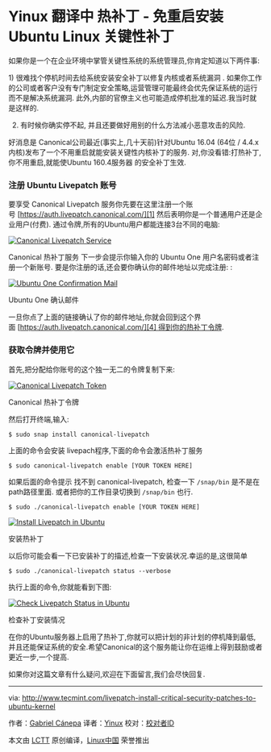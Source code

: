 Yinux 翻译中
 热补丁 - 免重启安装Ubuntu Linux 关键性补丁
============================================================

如果你是一个在企业环境中掌管关键性系统的系统管理员,你肯定知道以下两件事:

1) 很难找个停机时间去给系统安装安全补丁以修复内核或者系统漏洞 . 如果你工作的公司或者客户没有专门制定安全策略,运营管理可能最终会优先保证系统的运行而不是解决系统漏洞. 此外,内部的官僚主义也可能造成停机批准的延迟.我当时就是这样的.

2) 有时候你确实停不起, 并且还要做好用别的什么方法减小恶意攻击的风险.

好消息是 Canonical公司最近(事实上,几十天前)针对Ubuntu 16.04 (64位 / 4.4.x 内核)发布了一个不用重启就能安装关键性内核补丁的服务. 对,你没看错:打热补丁,你不用重启,就能使Ubuntu 160.4服务器 的安全补丁生效.

### 注册 Ubuntu Livepatch 账号

要享受 Canonical Livepatch 服务你先要在这里注册一个账号 [https://auth.livepatch.canonical.com/][1] 然后表明你是一个普通用户还是企业用户(付费). 通过令牌,所有的Ubuntu用户都能连接3台不同的电脑:

[
 ![Canonical Livepatch Service](http://www.tecmint.com/wp-content/uploads/2016/10/Canonical-Livepatch-Service.png) 
][2]

Canonical 热补丁服务
下一步会提示你输入你的 Ubuntu One 用户名密码或者注册一个新账号. 要是你注册的话,还会要你确认你的邮件地址以完成注册:
:

[
 ![Ubuntu One Confirmation Mail](http://www.tecmint.com/wp-content/uploads/2016/10/Ubuntu-One-Confirmation-Mail.png) 
][3]

Ubuntu One  确认邮件

一旦你点了上面的链接确认了你的邮件地址,你就会回到这个界面 [https://auth.livepatch.canonical.com/][4] 得到你的热补丁令牌.

### 获取令牌并使用它

首先,把分配给你账号的这个独一无二的令牌复制下来:

[
 ![Canonical Livepatch Token](http://www.tecmint.com/wp-content/uploads/2016/10/Livepatch-Token.png) 
][5]

Canonical 热补丁令牌

然后打开终端,输入:

```
$ sudo snap install canonical-livepatch
```

上面的命令会安装 livepach程序,下面的命令会激活热补丁服务

```
$ sudo canonical-livepatch enable [YOUR TOKEN HERE]
```
如果后面的命令提示 找不到  canonical-livepatch, 检查一下 `/snap/bin` 是不是在 path路径里面. 或者把你的工作目录切换到 `/snap/bin` 也行.

```
$ sudo ./canonical-livepatch enable [YOUR TOKEN HERE]
```
[
 ![Install Livepatch in Ubuntu](http://www.tecmint.com/wp-content/uploads/2016/10/Install-Livepatch-in-Ubuntu.png) 
][6]

安装热补丁

以后你可能会看一下已安装补丁的描述,检查一下安装状况.幸运的是,这很简单

```
$ sudo ./canonical-livepatch status --verbose
```

执行上面的命令,你就能看到下图:

[
 ![Check Livepatch Status in Ubuntu](http://www.tecmint.com/wp-content/uploads/2016/10/Check-Livepatch-Status.png) 
][7]

检查补丁安装情况

在你的Ubuntu服务器上启用了热补丁,你就可以把计划的非计划的停机降到最低,并且还能保证系统的安全.希望Canonical的这个服务能让你在运维上得到鼓励或者更近一步,一个提高.

如果你对这篇文章有什么疑问,欢迎在下面留言,我们会尽快回复.

--------------------------------------------------------------------------------

via: http://www.tecmint.com/livepatch-install-critical-security-patches-to-ubuntu-kernel

作者：[Gabriel Cánepa][a]
译者：[Yinux](https://github.com/Yinux)
校对：[校对者ID](https://github.com/校对者ID)

本文由 [LCTT](https://github.com/LCTT/TranslateProject) 原创编译，[Linux中国](https://linux.cn/) 荣誉推出

[a]:http://www.tecmint.com/author/gacanepa/
[1]:https://auth.livepatch.canonical.com/
[2]:http://www.tecmint.com/wp-content/uploads/2016/10/Canonical-Livepatch-Service.png
[3]:http://www.tecmint.com/wp-content/uploads/2016/10/Ubuntu-One-Confirmation-Mail.png
[4]:https://auth.livepatch.canonical.com/
[5]:http://www.tecmint.com/wp-content/uploads/2016/10/Livepatch-Token.png
[6]:http://www.tecmint.com/wp-content/uploads/2016/10/Install-Livepatch-in-Ubuntu.png
[7]:http://www.tecmint.com/wp-content/uploads/2016/10/Check-Livepatch-Status.png
